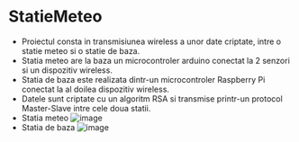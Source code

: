 # StatieMeteo
  - Proiectul consta in transmisiunea wireless a unor date criptate, intre o statie meteo si o statie de baza.
  - Statia meteo are la baza un microcontroler arduino conectat la 2 senzori si un dispozitiv wireless.
  - Statia de baza este realizata dintr-un microcontroler Raspberry Pi conectat la al doilea dispozitiv wireless.
  - Datele sunt criptate cu un algoritm RSA si transmise printr-un protocol Master-Slave intre cele doua statii.
  - Statia meteo
![image](https://user-images.githubusercontent.com/84518155/119232739-fd731700-bb2e-11eb-837e-511b466633b3.png)
  - Statia de baza
  ![image](https://user-images.githubusercontent.com/84518155/119233192-77f06680-bb30-11eb-9cd1-5c530c79a4a4.png)


